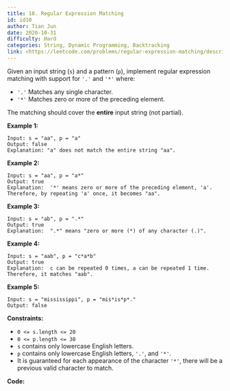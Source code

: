 ```yaml
---
title: 10. Regular Expression Matching
id: id10
author: Tian Jun
date: 2020-10-31
difficulty: Hard
categories: String, Dynamic Programming, Backtracking
link: <https://leetcode.com/problems/regular-expression-matching/description/>
---
```


Given an input string (`s`) and a pattern (`p`), implement regular expression
matching with support for `'.'` and `'*'` where:` `

  * `'.'` Matches any single character.​​​​
  * `'*'` Matches zero or more of the preceding element.

The matching should cover the **entire** input string (not partial).



**Example 1:**
            
	Input: s = "aa", p = "a"    
	Output: false    
	Explanation: "a" does not match the entire string "aa".    

**Example 2:**
            
	Input: s = "aa", p = "a*"    
	Output: true    
	Explanation:  '*' means zero or more of the preceding element, 'a'. Therefore, by repeating 'a' once, it becomes "aa".    

**Example 3:**
            
	Input: s = "ab", p = ".*"    
	Output: true    
	Explanation:  ".*" means "zero or more (*) of any character (.)".    

**Example 4:**
            
	Input: s = "aab", p = "c*a*b"    
	Output: true    
	Explanation:  c can be repeated 0 times, a can be repeated 1 time. Therefore, it matches "aab".    

**Example 5:**
            
	Input: s = "mississippi", p = "mis*is*p*."    
	Output: false    



**Constraints:**

  * `0 <= s.length <= 20`
  * `0 <= p.length <= 30`
  * `s` contains only lowercase English letters.
  * `p` contains only lowercase English letters, `'.'`, and `'*'`.
  * It is guaranteed for each appearance of the character `'*'`, there will be a previous valid character to match.


**Code:**

